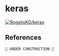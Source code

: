 # keras

[![RogelioKG/keras](https://img.shields.io/badge/Sync%20with%20HackMD-grey?logo=markdown)](https://hackmd.io/@RogelioKG/keras)

## References


```
🚧 UNDER CONSTRUCTION 🚧
```